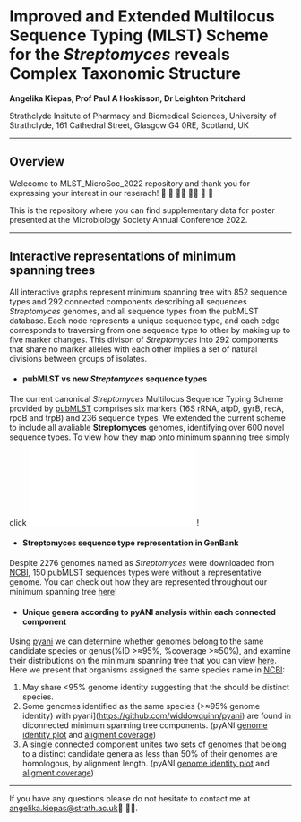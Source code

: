 # **Improved and Extended Multilocus Sequence Typing (MLST) Scheme for the *Streptomyces* reveals Complex Taxonomic Structure** 
**Angelika Kiepas, Prof Paul A Hoskisson, Dr Leighton Pritchard**

Strathclyde Insitute of Pharmacy and Biomedical Sciences, University of Strathclyde, 161 Cathedral Street, Glasgow G4 0RE, Scotland, UK
***


## **Overview**
Welecome to MLST_MicroSoc_2022 repository and thank you for expressing your interest in our reserach! :wave: :microscope: :woman_technologist: :man_technologist: :dna: :microscope: 


This is the repository where you can find supplementary data for poster presented at the Microbiology Society Annual Conference 2022. 

***
## **Interactive representations of minimum spanning trees**
All interactive graphs represent minimum spanning tree with 852 sequence types and 292 connected components describing all sequences *Streptomyces* genomes, and all sequence types from the pubMLST database. Each node represents a unique sequence type, and each edge corresponds to traversing from one sequence type to other by making up to five marker changes. This divison of *Streptomyces* into 292 components that share no marker alleles with each other implies a set of natural divisions between groups of isolates. 


- #### **pubMLST vs new *Streptomyces* sequence types**
The current canonical *Streptomyces* Multilocus Sequence Typing Scheme provided by [pubMLST](https://pubmlst.org) comprises six markers (16S rRNA, atpD, gyrB, recA, rpoB and trpB) and 236 sequence types. We extended the current scheme to include all avaliable **Streptomyces** genomes, identifying over 600 novel sequence types. To view how they map onto minimum spanning tree simply click ![here](./docs/interactive_graphs/MLSTIG_00003.html)!

- #### **Streptomyces** sequence type representation in GenBank
Despite 2276 genomes named as *Streptomyces* were downloaded from [NCBI](https://www.ncbi.nlm.nih.gov), 150 pubMLST sequences types were without a representative genome. You can check out how they are represented throughout our minimum spanning tree [here](interactive_graphs/MLSTIG_00002.html)!

- #### **Unique genera according to pyANI analysis within each connected component**
Using [pyani](https://github.com/widdowquinn/pyani) we can determine whether genomes belong to the same candidate species or genus(%ID >≈95%, %coverage >≈50%), and examine their distributions on the minimum spanning tree that you can view [here](interactive_graphs/MLSTIG_00005.html). Here we present that organisms assigned the same species name in [NCBI](https://www.ncbi.nlm.nih.gov):

1. May share <95% genome identity suggesting that the should be distinct species. 
2. Some genomes identified as the same species (>≈95% genome identity) with pyani](https://github.com/widdowquinn/pyani) are found in diconnected minimum spanning tree components. 
(pyANI [genome identity plot](./pyANI_analysis/matrix_identity_rimosus.pdf) and [aligment coverage](pyANI_analysis/matrix_coverage_rimosus.pdf))
3. A single connected component unites two sets of genomes that belong to a distinct candidate genera as less than 50% of their genomes are homologous, by alignment length. 
(pyANI [genome identity plot](pyANI_analysis/matrix_identity_15_1.pdf) and [aligment coverage](pyANI_analysis/matrix_coverage_15_1.pdf))


***
If you have any questions please do not hesitate to contact me at <angelika.kiepas@strath.ac.uk>:envelope_with_arrow: :woman_technologist:. 
